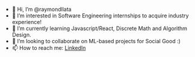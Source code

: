- 👋 Hi, I’m @raymondllata
- 👀 I’m interested in Software Engineering internships to acquire industry experience!
- 🌱 I’m currently learning Javascript/React, Discrete Math and Algorithm Design.
- 💞️ I’m looking to collaborate on ML-based projects for Social Good :)
- 📫 How to reach me: [LinkedIn](https://www.linkedin.com/in/raymond-llata/)

<!---
raymondllata/raymondllata is a ✨ special ✨ repository because its `README.md` (this file) appears on your GitHub profile.
You can click the Preview link to take a look at your changes.
--->
